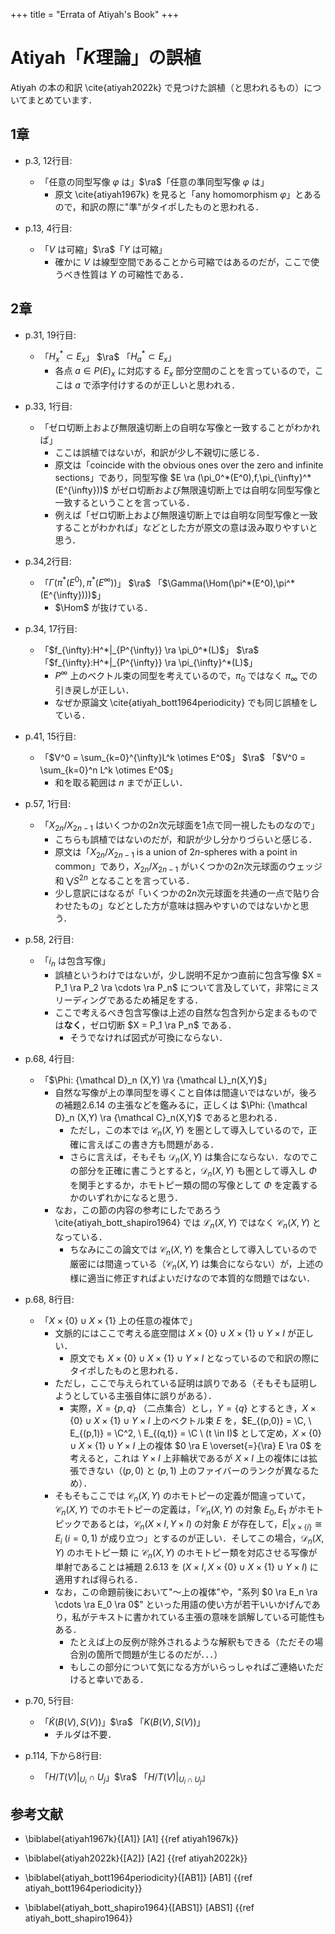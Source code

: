 +++
title = "Errata of Atiyah's Book"
+++

# Atiyah「$K$理論」の誤植

Atiyah の本の和訳 \cite{atiyah2022k} で見つけた誤植（と思われるもの）についてまとめています．



## 1章

- p.3, 12行目:
    - 「任意の同型写像 $\varphi$ は」$\ra$「任意の準同型写像 $\varphi$ は」
        - 原文 \cite{atiyah1967k} を見ると「any homomorphism $\varphi$」とあるので，和訳の際に"準"がタイポしたものと思われる．

- p.13, 4行目:
    - 「$V$ は可縮」$\ra$「$Y$ は可縮」
        - 確かに $V$ は線型空間であることから可縮ではあるのだが，ここで使うべき性質は $Y$ の可縮性である．

## 2章

- p.31, 19行目:
    - 「$H^*_x \subset E_x$」 $\ra$ 「$H^*_a \subset E_x$」
        - 各点 $a \in P(E)_x$ に対応する $E_x$ 部分空間のことを言っているので，ここは $a$ で添字付けするのが正しいと思われる．

- p.33, 1行目:
    - 「ゼロ切断上および無限遠切断上の自明な写像と一致することがわかれば」
        - ここは誤植ではないが，和訳が少し不親切に感じる．
        - 原文は「coincide with the obvious ones over the zero and infinite sections」であり，同型写像 $E \ra (\pi_0^*(E^0),f,\pi_{\infty}^*(E^{\infty}))$ がゼロ切断および無限遠切断上では自明な同型写像と一致するということを言っている．
        - 例えば「ゼロ切断上および無限遠切断上では自明な同型写像と一致することがわかれば」などとした方が原文の意は汲み取りやすいと思う．

- p.34,2行目:
    - 「$\Gamma(\pi^*(E^0),\pi^*(E^{\infty}))$」 $\ra$ 「$\Gamma(\Hom(\pi^*(E^0),\pi^*(E^{\infty})))$」
        - $\Hom$ が抜けている．


- p.34, 17行目:
    - 「$f_{\infty}:H^*|_{P^{\infty}} \ra \pi_0^*(L)$」 $\ra$ 「$f_{\infty}:H^*|_{P^{\infty}} \ra \pi_{\infty}^*(L)$」
        - $P^{\infty}$ 上のベクトル束の同型を考えているので，$\pi_0$ ではなく $\pi_{\infty}$ での引き戻しが正しい．
        - なぜか原論文 \cite{atiyah_bott1964periodicity} でも同じ誤植をしている．

- p.41, 15行目:
    - 「$V^0 = \sum_{k=0}^{\infty}L^k \otimes E^0$」 $\ra$ 「$V^0 = \sum_{k=0}^n L^k \otimes E^0$」
        - 和を取る範囲は $n$ までが正しい．
    
- p.57, 1行目:
    - 「$X_{2n}/X_{2n-1}$ はいくつかの$2n$次元球面を1点で同一視したものなので」
        - こちらも誤植ではないのだが，和訳が少し分かりづらいと感じる．
        - 原文は「$X_{2n}/X_{2n-1}$ is a union of $2n$-spheres with a point in common」であり，$X_{2n}/X_{2n-1}$ がいくつかの$2n$次元球面のウェッジ和 $\bigvee S^{2n}$ となることを言っている．
        - 少し意訳にはなるが「いくつかの$2n$次元球面を共通の一点で貼り合わせたもの」などとした方が意味は掴みやすいのではないかと思う．

- p.58, 2行目:
    - 「$i_n$ は包含写像」
        - 誤植というわけではないが，少し説明不足かつ直前に包含写像 $X = P_1 \ra P_2 \ra \cdots \ra P_n$ について言及していて，非常にミスリーディングであるため補足をする．
        - ここで考えるべき包含写像は上述の自然な包含列から定まるものでは**なく**，ゼロ切断 $X = P_1 \ra P_n$ である．
            - そうでなければ図式が可換にならない．

- p.68, 4行目:
    - 「$\Phi: {\mathcal D}_n (X,Y) \ra {\mathcal L}_n(X,Y)$」
        - 自然な写像が上の準同型を導くこと自体は間違いではないが，後ろの補題2.6.14 の主張などを鑑みるに，正しくは $\Phi: {\mathcal D}_n (X,Y) \ra {\mathcal C}_n(X,Y)$ であると思われる．
            - ただし，この本では ${\mathcal C}_n(X,Y)$ を圏として導入しているので，正確に言えばこの書き方も問題がある．
            - さらに言えば，そもそも ${\mathcal D}_n (X,Y)$ は集合にならない．なのでこの部分を正確に書こうとすると，${\mathcal D}_n (X,Y)$ も圏として導入し $\Phi$ を関手とするか，ホモトピー類の間の写像として $\Phi$ を定義するかのいずれかになると思う．
        - なお，この節の内容の参考にしたであろう \cite{atiyah_bott_shapiro1964} では ${\mathcal L}_n(X,Y)$ ではなく ${\mathcal C}_n(X,Y)$ となっている．
            - ちなみにこの論文では ${\mathcal C}_n(X,Y)$ を集合として導入しているので厳密には間違っている（${\mathcal C}_n(X,Y)$ は集合にならない）が，上述の様に適当に修正すればよいだけなので本質的な問題ではない．

- p.68, 8行目:
    - 「$X \times \{0\} \cup X \times \{1\}$ 上の任意の複体で」
        - 文脈的にはここで考える底空間は $X \times \{0\} \cup X \times \{1\} \cup Y \times I$ が正しい．
            - 原文でも $X \times \{0\} \cup X \times \{1\} \cup Y \times I$ となっているので和訳の際にタイポしたものと思われる．
        - ただし，ここで与えられている証明は誤りである（そもそも証明しようとしている主張自体に誤りがある）．
            - 実際，$X = \{p,q\}$ （二点集合）とし，$Y = \{q\}$ とするとき，$X \times \{0\} \cup X \times \{1\} \cup Y \times I$ 上のベクトル束 $E$ を，$E_{(p,0)} = \C, \ E_{(p,1)} = \C^2, \ E_{(q,t)} = \C \ (t \in I)$ として定め，$X \times \{0\} \cup X \times \{1\} \cup Y \times I$ 上の複体 $0 \ra E \overset{=}{\ra} E \ra 0$ を考えると，これは $Y \times I$ 上非輪状であるが $X \times I$ 上の複体には拡張できない（$(p,0)$ と $(p,1)$ 上のファイバーのランクが異なるため）．
        - そもそもここでは ${\mathcal C}_n(X,Y)$ のホモトピーの定義が間違っていて，${\mathcal C}_n(X,Y)$ でのホモトピーの定義は，「${\mathcal C}_n(X,Y)$ の対象 $E_0,E_1$ がホモトピックであるとは，${\mathcal C}_n(X \times I,Y \times I)$ の対象 $E$ が存在して，$E|_{X \times \{i\}} \cong E_i \ (i = 0,1)$ が成り立つ」とするのが正しい．そしてこの場合，${\mathcal D}_n(X,Y)$ のホモトピー類 に ${\mathcal C}_n(X,Y)$ のホモトピー類を対応させる写像が単射であることは補題 2.6.13 を $(X \times I, X \times \{0\} \cup  X \times \{1\} \cup Y \times I)$ に適用すれば得られる．
        - なお，この命題前後において"〜上の複体"や，"系列 $0 \ra E_n \ra \cdots \ra E_0 \ra 0$" といった用語の使い方が若干いいかげんであり，私がテキストに書かれている主張の意味を誤解している可能性もある．
            - たとえば上の反例が除外されるような解釈もできる（ただその場合別の箇所で問題が生じるのだが．．．）
            - もしこの部分について気になる方がいらっしゃればご連絡いただけると幸いである．

- p.70, 5行目:
    - 「$\tilde{K}(B(V),S(V))$」$\ra$ 「$K(B(V),S(V))$」
        - チルダは不要．

- p.114, 下から8行目:
    - 「$H/T(V)|_{U_i} \cap U_j$」$\ra$ 「$H/T(V)|_{U_i \cap U_j}$」


## 参考文献

* \biblabel{atiyah1967k}{[A1]} [A1] {{ref atiyah1967k}}

* \biblabel{atiyah2022k}{[A2]} [A2] {{ref atiyah2022k}}

* \biblabel{atiyah_bott1964periodicity}{[AB1]} [AB1] {{ref atiyah_bott1964periodicity}}

* \biblabel{atiyah_bott_shapiro1964}{[ABS1]} [ABS1] {{ref atiyah_bott_shapiro1964}}
